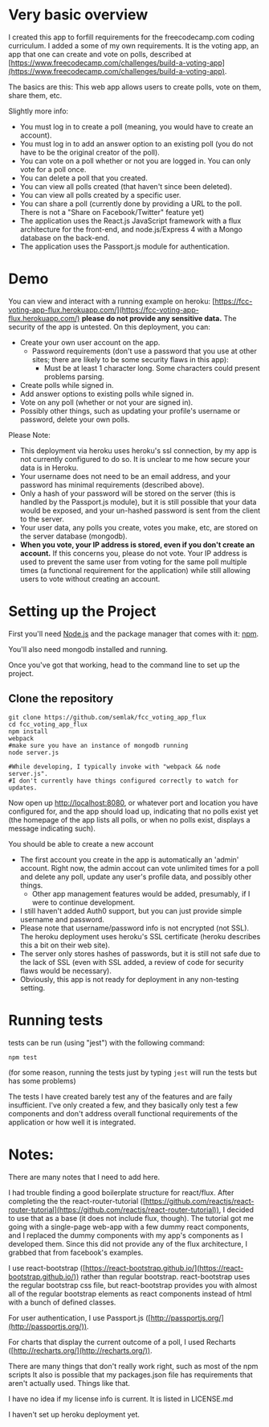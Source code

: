 # Very basic overview
I created this app to forfill requirements for the freecodecamp.com coding curriculum. I added a some of my own requirements.
It is the voting app, an app that one can create and vote on polls, described at [https://www.freecodecamp.com/challenges/build-a-voting-app](https://www.freecodecamp.com/challenges/build-a-voting-app).

The basics are this: This web app allows users to create polls, vote on them, share them, etc.

Slightly more info:
* You must log in to create a poll (meaning, you would have to create an account).
* You must log in to add an answer option to an existing poll (you do not have to be the original creator of the poll).
* You can vote on a poll whether or not you are logged in. You can only vote for a poll once.
* You can delete a poll that you created.
* You can view all polls created (that haven't since been deleted).
* You can view all polls created by a specific user.
* You can share a poll (currently done by providing a URL to the poll. There is not a "Share on Facebook/Twitter" feature yet)
* The application uses the React.js JavaScript framework with a flux architecture for the front-end, and node.js/Express 4 with a Mongo database on the back-end.
* The application uses the Passport.js module for authentication.

# Demo
You can view and interact with a running example on heroku: [https://fcc-voting-app-flux.herokuapp.com/](https://fcc-voting-app-flux.herokuapp.com/)
**please do not provide any sensitive data.** The security of the app is untested.
On this deployment, you can:
* Create your own user account on the app.
	* Password requirements (don't use a password that you use at other sites; there are likely to be some security flaws in this app):
		* Must be at least 1 character long. Some characters could present problems parsing.
* Create polls while signed in.
* Add answer options to existing polls while signed in.
* Vote on any poll (whether or not your are signed in).
* Possibly other things, such as updating your profile's username or password, delete your own polls.

Please Note:
* This deployment via heroku uses heroku's ssl connection, by my app is not currently configured to do so. It is unclear to me how secure your data is in Heroku.
* Your username does not need to be an email address, and your password has minimal requirements (described above).
* Only a hash of your password will be stored on the server (this is handled by the Passport.js module), but it is still possible that your data would be exposed, and your un-hashed password is sent from the client to the server.
* Your user data, any polls you create, votes you make, etc, are stored on the server database (mongodb).
* **When you vote, your IP address is stored, even if you don't create an account.** If this concerns you, please do not vote.
		Your IP address is used to prevent the same user from voting for the same poll multiple times (a functional requirement for the application) while still allowing users to vote without creating an account.




# Setting up the Project
First you'll need [Node.js](https://nodejs.org) and the package manager
that comes with it: [npm](https://www.npmjs.com/).

You'll also need mongodb installed and running.

Once you've got that working, head to the command line to set up the project.

## Clone the repository

```
git clone https://github.com/semlak/fcc_voting_app_flux
cd fcc_voting_app_flux
npm install
webpack
#make sure you have an instance of mongodb running
node server.js

#While developing, I typically invoke with "webpack && node server.js".
#I don't currently have things configured correctly to watch for updates.

```

Now open up [http://localhost:8080](http://localhost:8080), or whatever port and location you have configured for, and the app should load up, indicating that no polls exist yet (the homepage of the app lists all polls, or when no polls exist, displays a message indicating such).

You should be able to create a new account
* The first account you create in the app is automatically an 'admin' account. Right now, the admin accout can vote unlimited times for a poll and delete any poll, update any user's profile data, and possibly other things.
	* Other app management features would be added, presumably, if I were to continue development.
* I still haven't added Auth0 support, but you can just provide simple username and password.
* Please note that username/password info is not encrypted (not SSL). The heroku deployment uses heroku's SSL certificate (heroku describes this a bit on their web site).
* The server only stores hashes of passwords, but it is still not safe due to the lack of SSL (even with SSL added, a review of code for security flaws would be necessary).
* Obviously, this app is not ready for deployment in any non-testing setting.




# Running tests
tests can be run (using "jest") with the following command:
```
npm test
```
(for some reason, running the tests just by typing `jest` will run the tests but has some problems)

The tests I have created barely test any of the features and are faily insufficient. I've only created a few, and they basically only test a few components and don't address overall functional requirements of the application or how well it is integrated.


# Notes:
There are many notes that I need to add here.

I had trouble finding a good boilerplate structure for react/flux. After completing the the react-router-tutorial ([https://github.com/reactjs/react-router-tutorial](https://github.com/reactjs/react-router-tutorial)), I decided to use that as a base (it does not include flux, though). The tutorial got me going with a single-page web-app with a few dummy react components, and I replaced the dummy components with my app's components as I developed them. Since this did not provide any of the flux architecture, I grabbed that from facebook's examples.

I use react-bootstrap ([https://react-bootstrap.github.io/](https://react-bootstrap.github.io/)) rather than regular bootstrap. react-bootstrap uses the regular bootstrap css file, but react-bootstrap provides you with almost all of the regular bootstrap elements as react components instead of html with a bunch of defined classes.

For user authentication, I use Passport.js ([http://passportjs.org/](http://passportjs.org/)).

For charts that display the current outcome of a poll, I used Recharts ([http://recharts.org/](http://recharts.org/)).

There are many things that don't really work right, such as most of the npm scripts
It also is possible that my packages.json file has requirements that aren't actually used. Things like that.

I have no idea if my license info is current. It is listed in LICENSE.md

I haven't set up heroku deployment yet.

